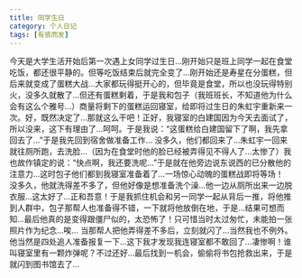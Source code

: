 ```yaml
---
title: 同学生日
category: 个人日记
tags: [有感而发]
---
```


今天是大学生活开始后第一次遇上女同学过生日…刚开始只是班上同学一起在食堂吃饭，都还很平静的。但等吃饭结束后就完全变了…刚开始还是寿星在分蛋糕，但后来就变成了蛋糕大战…大家都玩得挺开心的，但毕竟是食堂，所以也没玩得特别火，没多久就散了…但还有蛋糕剩着，于是我和包子（我班班长，不知道他为什么会有这么个雅号…）商量将剩下的蛋糕运回寝室，给即将过生日的朱虹宇重新来一次。好，既然决定了…那就这么干吧！正好，我寝室的白建国因为今天去面试了，所以没来，这下有理由了…呵呵。于是我说：“这蛋糕给白建国留下了啊，我先拿回去了…”于是我先回到宿舍做准备工作… 没多久，他们都回来了…朱虹宇一回来就往厕所跑，去洗脸…（因为在食堂时他的脸已经被弄得见不得人了…太惨了）我也故作镇定的说：“快点啊，我还要洗呢…”于是就在他旁边说东说西的已分散他的注意力…这时包子他们都到我寝室准备着了…一场惊心动魄的蛋糕战即将等场！ 没多久，他就洗得差不多了，但他好像是想准备洗个澡…他一边从厕所出来一边脱衣服…这太好了…正和吾意！于是我抓住机会和另一同学一起从背后一推，将他推到人群中，包子那帮人也准备得不错，一下就将他放倒在地，于是…结果可想而知…最后他真的是变得跟僵尸似的，太恐怖了！只可惜当时太过匆忙，未能拍一张照片作为纪念…唉… 当那帮人把他弄得差不多后，立刻就闪了…当然我也不例外。他当然是四处追人准备报复一下…这下我才发现我连寝室都不敢回了…凄惨啊！谁叫寝室里有一颗炸弹呢？不过还好…最后找到一机会，偷偷将书包抢救出来，于是就闪到图书馆去了…
